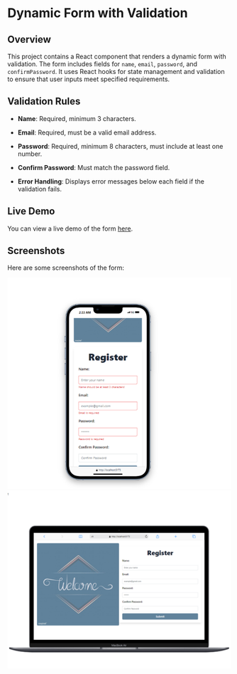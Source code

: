 # Dynamic Form with Validation

## Overview

This project contains a React component that renders a dynamic form with validation. The form includes fields for `name`, `email`, `password`, and `confirmPassword`. It uses React hooks for state management and validation to ensure that user inputs meet specified requirements.

## Validation Rules

- **Name**: Required, minimum 3 characters.
- **Email**: Required, must be a valid email address.
- **Password**: Required, minimum 8 characters, must include at least one number.
- **Confirm Password**: Must match the password field.

- **Error Handling**: Displays error messages below each field if the validation fails.

## Live Demo

You can view a live demo of the form [here](https://faithadewuyidynamic-form.vercel.app/).

## Screenshots

Here are some screenshots of the form:

![Screenshot After](/public/after.png)
![Screenshot Before](/public/before.png)
